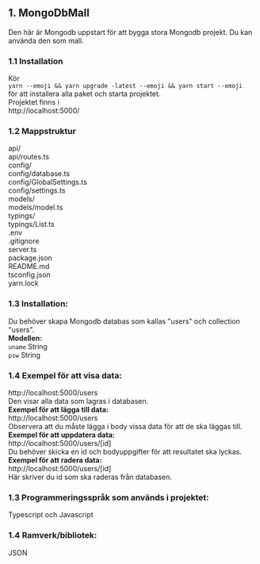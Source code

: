 ## 1. MongoDbMall

Den här är Mongodb uppstart för att bygga stora Mongodb projekt. Du kan använda den som mall.

### 1.1 Installation

Kör  
`yarn --emoji && yarn upgrade -latest --emoji && yarn start --emoji`  
för att installera alla paket och starta projektet.  
Projektet finns i  
http://localhost:5000/

### 1.2 Mappstruktur

api/ <br />
api/routes.ts <br />
config/ <br />
config/database.ts <br />
config/GlobalSettings.ts <br />
config/settings.ts <br />
models/ <br />
models/model.ts <br />
typings/ <br />
typings/List.ts <br />
.env <br />
.gitignore <br />
server.ts <br />
package.json <br />
README.md <br />
tsconfig.json <br />
yarn.lock <br />

### 1.3 Installation:

Du behöver skapa Mongodb databas som kallas "users" och collection "users".  
**Modellen:**  
`uname` String  
`psw` String

### 1.4 Exempel för att visa data:

http://localhost:5000/users  
Den visar alla data som lagras i databasen.  
**Exempel för att lägga till data:**  
http://localhost:5000/users  
Observera att du måste lägga i body vissa data för att de ska läggas till.  
**Exempel för att uppdatera data:**  
http://localhost:5000/users/[id]  
Du behöver skicka en id och bodyuppgifter för att resultatet ska lyckas.  
**Exempel för att radera data:**  
http://localhost:5000/users/[id]  
Här skriver du id som ska raderas från databasen.

### 1.3 Programmeringsspråk som används i projektet:

Typescript och Javascript

### 1.4 Ramverk/bibliotek:

JSON
